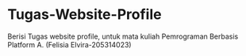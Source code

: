 # Tugas-Website-Profile
Berisi Tugas website profile, untuk mata kuliah Pemrograman Berbasis Platform A. (Felisia Elvira-205314023)

